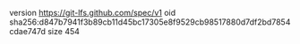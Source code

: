 version https://git-lfs.github.com/spec/v1
oid sha256:d847b7941f3b89cb11d45bc17305e8f9529cb98517880d7df2bd7854cdae747d
size 454

